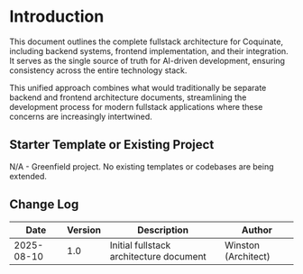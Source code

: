 # Introduction

This document outlines the complete fullstack architecture for Coquinate, including backend systems, frontend implementation, and their integration. It serves as the single source of truth for AI-driven development, ensuring consistency across the entire technology stack.

This unified approach combines what would traditionally be separate backend and frontend architecture documents, streamlining the development process for modern fullstack applications where these concerns are increasingly intertwined.

## Starter Template or Existing Project

N/A - Greenfield project. No existing templates or codebases are being extended.

## Change Log

| Date       | Version | Description                             | Author              |
| ---------- | ------- | --------------------------------------- | ------------------- |
| 2025-08-10 | 1.0     | Initial fullstack architecture document | Winston (Architect) |
